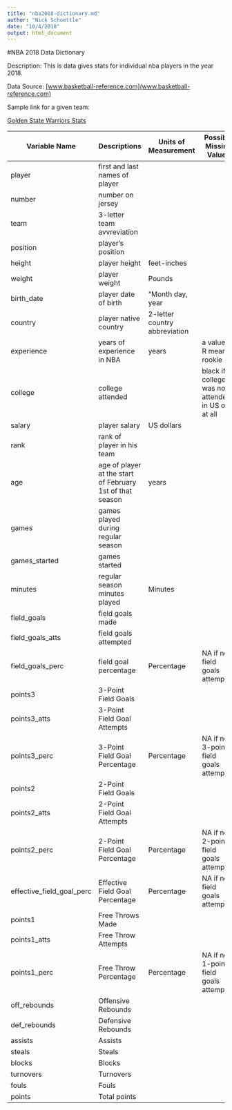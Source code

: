 ```yaml
---
title: "nba2018-dictionary.md"
author: "Nick Schoettle"
date: "10/4/2018"
output: html_document
---
```


#NBA 2018 Data Dictionary

Description: This is data gives stats for individual nba players in the year 2018.

Data Source: [www.basketball-reference.com](www.basketball-reference.com)

Sample link for a given team:

[Golden State Warriors Stats](www.basketball-reference.com/teams/GSW/2018.html)

|  Variable Name | Descriptions  | Units of Measurement  | Possible Missing Values  |
|---|---|---|---|
| player  |  first and last names of player  |   |   |
| number  | number on jersey  |   |   |
| team  |  3-letter team avvreviation |   |   |
| position  | player’s position  |   |   |
| height  | player height  | feet-inches  |   |
| weight  |  player weight  | Pounds  |   |
| birth_date  |   player date of birth  | “Month day, year  |   |
|  country | player native country  | 2-letter country abbreviation  |   |
| experience  | years of experience in NBA  | years  | a value of R means rookie  |
| college  | college attended  |   | black if college was not attended in US or at all  |
| salary  | player salary  | US dollars  |   |
| rank  | rank of player in his team  |   |   |
| age  | age of player at the start of February 1st of that season  |  years |   |
| games  | games played during regular season  |   |   |
| games_started  | games started  |   |   |
| minutes  | regular season minutes played  | Minutes  |   |
| field_goals  | field goals made  |   |   |
| field_goals_atts  | field goals attempted  |   |   |
| field_goals_perc  | field goal percentage  | Percentage  | NA if no field goals attempted  |
| points3  | 3-Point Field Goals  |   |   |
| points3_atts  | 3-Point Field Goal Attempts  |   |   |
| points3_perc  | 3-Point Field Goal Percentage  | Percentage  | NA if no 3-point field goals attempted  |
| points2  | 2-Point Field Goals  |   |   |
| points2_atts  | 2-Point Field Goal Attempts  |   |   |
| points2_perc  | 2-Point Field Goal Percentage  | Percentage  | NA if no 2-point field goals attempted  |
| effective_field_goal_perc  | Effective Field Goal Percentage  | Percentage  |  NA if no field goals attempted |
| points1  |  Free Throws Made  |   |   |
| points1_atts  |  Free Throw Attempts  |   |   |
| points1_perc  |  Free Throw Percentage  | Percentage  | NA if no 1-point field goals attempted  |
| off_rebounds  | Offensive Rebounds  |   |   |
| def_rebounds  | Defensive Rebounds  |   |   |
| assists  | Assists  |   |   |
| steals  | Steals  |   |   |
| blocks  | Blocks  |   |   |
| turnovers  |  Turnovers  |   |   |
| fouls  | Fouls  |   |   |
| points  | Total points  |   |   |




